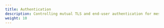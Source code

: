 ```yaml
---
title: Authentication
description: Controlling mutual TLS and end-user authentication for mesh services.
weight: 10
---
```

